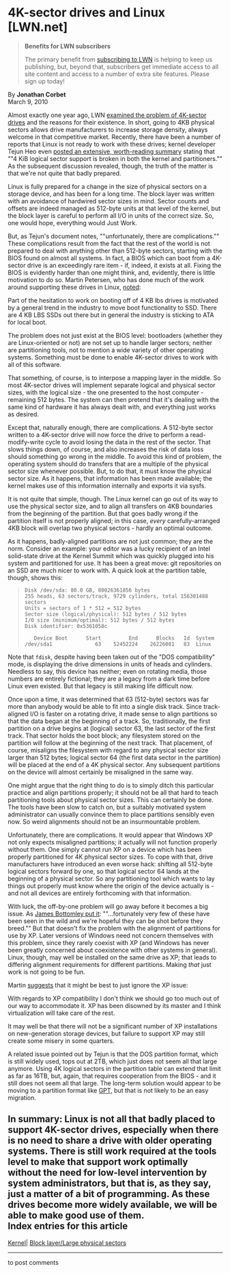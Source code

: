 # 4K-sector drives and Linux [LWN.net]

> **Benefits for LWN subscribers**
> 
> The primary benefit from [subscribing to LWN](/Promo/nst-nag5/subscribe) is helping to keep us publishing, but, beyond that, subscribers get immediate access to all site content and access to a number of extra site features. Please sign up today! 

By **Jonathan Corbet**  
March 9, 2010 

Almost exactly one year ago, LWN [examined the problem of 4K-sector drives](http://lwn.net/Articles/322777/) and the reasons for their existence. In short, going to 4KB physical sectors allows drive manufacturers to increase storage density, always welcome in that competitive market. Recently, there have been a number of reports that Linux is not ready to work with these drives; kernel developer Tejun Heo even [posted an extensive, worth-reading summary](/Articles/377897/) stating that ""4 KiB logical sector support is broken in both the kernel and partitioners."" As the subsequent discussion revealed, though, the truth of the matter is that we're not quite that badly prepared. 

Linux is fully prepared for a change in the size of physical sectors on a storage device, and has been for a long time. The block layer was written with an avoidance of hardwired sector sizes in mind. Sector counts and offsets are indeed managed as 512-byte units at that level of the kernel, but the block layer is careful to perform all I/O in units of the correct size. So, one would hope, everything would Just Work. 

But, as Tejun's document notes, ""unfortunately, there are complications."" These complications result from the fact that the rest of the world is not prepared to deal with anything other than 512-byte sectors, starting with the BIOS found on almost all systems. In fact, a BIOS which can boot from a 4K-sector drive is an exceedingly rare item - if, indeed, it exists at all. Fixing the BIOS is evidently harder than one might think, and, evidently, there is little motivation to do so. Martin Petersen, who has done much of the work around supporting these drives in Linux, [noted](/Articles/377900/): 

Part of the hesitation to work on booting off of 4 KB lbs drives is motivated by a general trend in the industry to move boot functionality to SSD. There are 4 KB LBS SSDs out there but in general the industry is sticking to ATA for local boot. 

The problem does not just exist at the BIOS level: bootloaders (whether they are Linux-oriented or not) are not set up to handle larger sectors; neither are partitioning tools, not to mention a wide variety of other operating systems. Something must be done to enable 4K-sector drives to work with all of this software. 

That something, of course, is to interpose a mapping layer in the middle. So most 4K-sector drives will implement separate logical and physical sector sizes, with the logical size - the one presented to the host computer - remaining 512 bytes. The system can then pretend that it's dealing with the same kind of hardware it has always dealt with, and everything just works as desired. 

Except that, naturally enough, there are complications. A 512-byte sector written to a 4K-sector drive will now force the drive to perform a read-modify-write cycle to avoid losing the data in the rest of the sector. That slows things down, of course, and also increases the risk of data loss should something go wrong in the middle. To avoid this kind of problem, the operating system should do transfers that are a multiple of the physical sector size whenever possible. But, to do that, it must know the physical sector size. As it happens, that information has been made available; the kernel makes use of this information internally and exports it via sysfs. 

It is not quite that simple, though. The Linux kernel can go out of its way to use the physical sector size, and to align all transfers on 4KB boundaries from the beginning of the partition. But that goes badly wrong if the partition itself is not properly aligned; in this case, _every_ carefully-arranged 4KB block will overlap two physical sectors - hardly an optimal outcome. 

As it happens, badly-aligned partitions are not just common; they are the norm. Consider an example: your editor was a lucky recipient of an Intel solid-state drive at the Kernel Summit which was quickly plugged into his system and partitioned for use. It has been a great move: git repositories on an SSD are much nicer to work with. A quick look at the partition table, though, shows this: 

> 
>     Disk /dev/sda: 80.0 GB, 80026361856 bytes
>     255 heads, 63 sectors/track, 9729 cylinders, total 156301488 sectors
>     Units = sectors of 1 * 512 = 512 bytes
>     Sector size (logical/physical): 512 bytes / 512 bytes
>     I/O size (minimum/optimal): 512 bytes / 512 bytes
>     Disk identifier: 0x5361058c
>     
>        Device Boot      Start         End      Blocks   Id  System
>     /dev/sda1              63    52452224    26226081   83  Linux
>     

Note that `fdisk`, despite having been taken out of the "DOS compatibility" mode, is displaying the drive dimensions in units of heads and cylinders. Needless to say, this device has neither; even on rotating media, those numbers are entirely fictional; they are a legacy from a dark time before Linux even existed. But that legacy is still making life difficult now. 

Once upon a time, it was determined that 63 (512-byte) sectors was far more than anybody would be able to fit into a single disk track. Since track-aligned I/O is faster on a rotating drive, it made sense to align partitions so that the data began at the beginning of a track. So, traditionally, the first partition on a drive begins at (logical) sector 63, the last sector of the first track. That sector holds the boot block; any filesystem stored on the partition will follow at the beginning of the next track. That placement, of course, misaligns the filesystem with regard to any physical sector size larger than 512 bytes; logical sector 64 (the first data sector in the partition) will be placed at the end of a 4K physical sector. Any subsequent partitions on the device will almost certainly be misaligned in the same way. 

One might argue that the right thing to do is to simply ditch this particular practice and align partitions properly; it should not be all that hard to teach partitioning tools about physical sector sizes. This can certainly be done. The tools have been slow to catch on, but a suitably motivated system administrator can usually convince them to place partitions sensibly even now. So weird alignments should not be an insurmountable problem. 

Unfortunately, there are complications. It would appear that Windows XP not only expects misaligned partitions; it actually will not function properly without them. One simply cannot run XP on a device which has been properly partitioned for 4K physical sector sizes. To cope with that, drive manufacturers have introduced an even worse hack: shifting all 512-byte logical sectors forward by one, so that logical sector 64 lands at the beginning of a physical sector. So any partitioning tool which wants to lay things out properly must know where the origin of the device actually is - and not all devices are entirely forthcoming with that information. 

With luck, the off-by-one problem will go away before it becomes a big issue. As [James Bottomley put it](/Articles/377909/): ""...fortunately very few of these have been seen in the wild and we're hopeful they can be shot before they breed."" But that doesn't fix the problem with the alignment of partitions for use by XP. Later versions of Windows need not concern themselves with this problem, since they rarely coexist with XP (and Windows has never been greatly concerned about coexistence with other systems in general). Linux, though, may well be installed on the same drive as XP; that leads to differing alignment requirements for different partitions. Making _that_ just work is not going to be fun. 

Martin [suggests](/Articles/377910/) that it might be best to just ignore the XP issue: 

With regards to XP compatibility I don't think we should go too much out of our way to accommodate it. XP has been disowned by its master and I think virtualization will take care of the rest. 

It may well be that there will not be a significant number of XP installations on new-generation storage devices, but failure to support XP may still create some misery in some quarters. 

A related issue pointed out by Tejun is that the DOS partition format, which is still widely used, tops out at 2TB, which just does not seem all that large anymore. Using 4K logical sectors in the partition table can extend that limit as far as 16TB, but, again, that requires cooperation from the BIOS - and it still does not seem all that large. The long-term solution would appear to be moving to a partition format like [GPT](http://en.wikipedia.org/wiki/GUID_Partition_Table), but that is not likely to be an easy migration. 

In summary: Linux is not all that badly placed to support 4K-sector drives, especially when there is no need to share a drive with older operating systems. There is still work required at the tools level to make that support work optimally without the need for low-level intervention by system administrators, but that is, as they say, just a matter of a bit of programming. As these drives become more widely available, we will be able to make good use of them.  
Index entries for this article  
---  
[Kernel](/Kernel/Index)| [Block layer/Large physical sectors](/Kernel/Index#Block_layer-Large_physical_sectors)  
  


* * *

to post comments 

